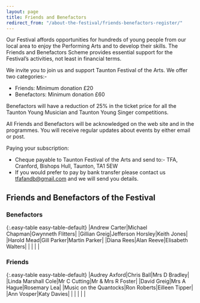 ```yaml
---
layout: page
title: Friends and Benefactors
redirect_from: "/about-the-festival/friends-benefactors-register/"
---
```


Our Festival affords opportunities for hundreds of young people from our local area to enjoy the Performing Arts and to develop their skills. The Friends and Benefactors Scheme provides essential support for the Festival’s activities, not least in financial terms.

We invite you to join us and support Taunton Festival of the Arts. We offer two categories:-

- Friends: Minimum donation £20
- Benefactors: Minimum donation £60

Benefactors will have a reduction of 25% in the ticket price for all the Taunton Young Musician and Taunton Young Singer competitions.

All Friends and Benefactors will be acknowledged on the web site and in the programmes. You will receive regular updates about events by either email or post.

Paying your subscription:

- Cheque payable to Taunton Festival of the Arts and send to:- TFA, Cranford, Bishops Hull, Taunton, TA1 5EW
- If you would prefer to pay by bank transfer please contact us <tfafandb@gmail.com> and we will send you details.

## Friends and Benefactors of the Festival

### Benefactors

{:.easy-table easy-table-default}
|Andrew Carter|Michael Chapman|Gwynneth Flitters|
|Gillian Greig|Jefferson Horsley|Keith Jones|
|Harold Mead|Gill Parker|Martin Parker|
|Diana Rees|Alan Reeve|Elisabeth Walters|
| | | |

### Friends

{:.easy-table easy-table-default}
|Audrey Axford|Chris Ball|Mrs D Bradley|
|Linda Marshall Cole|Mr C Cutting|Mr & Mrs R Foster|
|David Greig|Mrs A Hague|Rosemary Lea|
|Music on the Quantocks|Ron Roberts|Eilleen Tipper|
|Ann Vosper|Katy Davies| |
| | | |